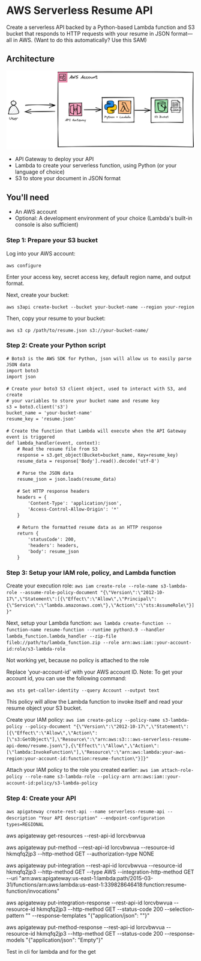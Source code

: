 # AWS Serverless Resume API
Create a serverless API backed by a Python-based Lambda function and S3 bucket that responds to HTTP requests with your resume in JSON format—all in AWS. 
(Want to do this automatically? Use this SAM)
## Architecture

![Diagram](aws-serverless-resume-API-diagram.png)

* API Gateway to deploy your API
* Lambda to create your serverless function, using Python (or your language of choice)
* S3 to store your document in JSON format 

## You'll need
* An AWS account
* Optional: A development environment of your choice (Lambda's built-in console is also sufficient)

### Step 1: Prepare your S3 bucket
Log into your AWS account:

`aws configure`

Enter your access key, secret access key, default region name, and output format. 

Next, create your bucket:

`aws s3api create-bucket --bucket your-bucket-name --region your-region`

Then, copy your resume to your bucket:

`aws s3 cp /path/to/resume.json s3://your-bucket-name/`

### Step 2: Create your Python script

```
# Boto3 is the AWS SDK for Python, json will allow us to easily parse JSON data
import boto3
import json

# Create your boto3 S3 client object, used to interact with S3, and create
# your variables to store your bucket name and resume key
s3 = boto3.client('s3')
bucket_name = 'your-bucket-name'
resume_key = 'resume.json'

# Create the function that Lambda will execute when the API Gateway event is triggered
def lambda_handler(event, context):
    # Read the resume file from S3
    response = s3.get_object(Bucket=bucket_name, Key=resume_key)
    resume_data = response['Body'].read().decode('utf-8')

    # Parse the JSON data
    resume_json = json.loads(resume_data)

    # Set HTTP response headers
    headers = {
        'Content-Type': 'application/json',
        'Access-Control-Allow-Origin': '*'
    }

    # Return the formatted resume data as an HTTP response
    return {
        'statusCode': 200,
        'headers': headers,
        'body': resume_json
    }
```

### Step 3: Setup your IAM role, policy, and Lambda function

Create your execution role:
` aws iam create-role --role-name s3-lambda-role --assume-role-policy-document "{\"Version\":\"2012-10-17\",\"Statement\":[{\"Effect\":\"Allow\",\"Principal\":{\"Service\":\"lambda.amazonaws.com\"},\"Action\":\"sts:AssumeRole\"}]}" `

Next, setup your Lambda function:
` aws lambda create-function --function-name resume-function --runtime python3.9 --handler lambda_function.lambda_handler --zip-file fileb://path/to/lambda_function.zip --role arn:aws:iam::your-account-id:role/s3-lambda-role `

Not working yet, because no policy is attached to the role

Replace 'your-account-id' with your AWS account ID. 
Note: To get your account id, you can use the following command: 

` aws sts get-caller-identity --query Account --output text `

This policy will allow the Lambda function to invoke itself and read your resume object your S3 bucket. 

Create your IAM policy:
` aws iam create-policy --policy-name s3-lambda-policy --policy-document "{\"Version\":\"2012-10-17\",\"Statement\":[{\"Effect\":\"Allow\",\"Action\":[\"s3:GetObject\"],\"Resource\":\"arn:aws:s3:::aws-serverless-resume-api-demo/resume.json\"},{\"Effect\":\"Allow\",\"Action\":[\"lambda:InvokeFunction\"],\"Resource\":\"arn:aws:lambda:your-aws-region:your-account-id:function:resume-function\"}]}" `

Attach your IAM policy to the role you created earlier: 
` aws iam attach-role-policy --role-name s3-lambda-role --policy-arn arn:aws:iam::your-account-id:policy/s3-lambda-policy `

### Step 4: Create your API

` aws apigateway create-rest-api --name serverless-resume-api --description "Your API description" --endpoint-configuration types=REGIONAL `

aws apigateway get-resources --rest-api-id lorcvbwvua




aws apigateway put-method --rest-api-id lorcvbwvua --resource-id hkmqfq2jp3 --http-method GET --authorization-type NONE

aws apigateway put-integration --rest-api-id lorcvbwvua --resource-id hkmqfq2jp3 --http-method GET --type AWS --integration-http-method GET --uri "arn:aws:apigateway:us-east-1:lambda:path/2015-03-31/functions/arn:aws:lambda:us-east-1:339828646418:function:resume-function/invocations"

aws apigateway put-integration-response --rest-api-id lorcvbwvua --resource-id hkmqfq2jp3 --http-method GET --status-code 200 --selection-pattern "" --response-templates "{\"application/json\": \"\"}"

aws apigateway put-method-response --rest-api-id lorcvbwvua --resource-id hkmqfq2jp3 --http-method GET --status-code 200 --response-models "{\"application/json\": \"Empty\"}"



Test in cli for lambda and for the get





